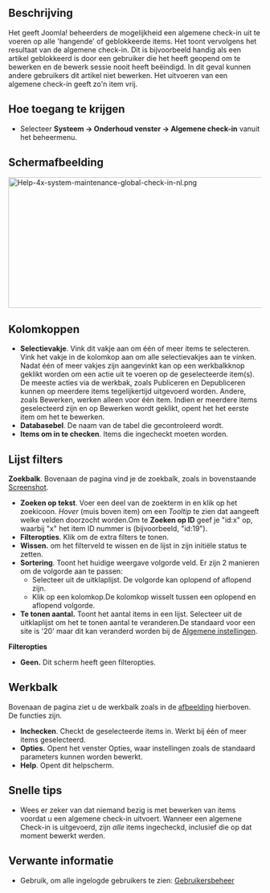 <!-- Filename: Help4.x:Maintenance:_Global_Check-in / Display title: Onderhoud: Algemene check-in -->

## Beschrijving

Het geeft Joomla! beheerders de mogelijkheid een algemene check-in uit
te voeren op alle 'hangende' of geblokkeerde items. Het toont vervolgens
het resultaat van de algemene check-in. Dit is bijvoorbeeld handig als
een artikel geblokkeerd is door een gebruiker die het heeft geopend om
te bewerken en de bewerk sessie nooit heeft beëindigd. In dit geval
kunnen andere gebruikers dit artikel niet bewerken. Het uitvoeren van
een algemene check-in geeft zo'n item vrij.

## Hoe toegang te krijgen

- Selecteer **Systeem **→** Onderhoud venster **→** Algemene check-in**
  vanuit het beheermenu.

## Schermafbeelding

<img
src="https://docs.joomla.org/images/thumb/4/4a/Help-4x-system-maintenance-global-check-in-nl.png/800px-Help-4x-system-maintenance-global-check-in-nl.png"
decoding="async"
srcset="https://docs.joomla.org/images/thumb/4/4a/Help-4x-system-maintenance-global-check-in-nl.png/1200px-Help-4x-system-maintenance-global-check-in-nl.png 1.5x, https://docs.joomla.org/images/4/4a/Help-4x-system-maintenance-global-check-in-nl.png 2x"
data-file-width="1284" data-file-height="418" width="800" height="260"
alt="Help-4x-system-maintenance-global-check-in-nl.png" />

## Kolomkoppen

- **Selectievakje**. Vink dit vakje aan om één of meer items te
  selecteren. Vink het vakje in de kolomkop aan om alle selectievakjes
  aan te vinken. Nadat één of meer vakjes zijn aangevinkt kan op een
  werkbalkknop geklikt worden om een actie uit te voeren op de
  geselecteerde item(s). De meeste acties via de werkbak, zoals
  Publiceren en Depubliceren kunnen op meerdere items tegelijkertijd
  uitgevoerd worden. Andere, zoals Bewerken, werken alleen voor één
  item. Indien er meerdere items geselecteerd zijn en op Bewerken wordt
  geklikt, opent het het eerste item om het te bewerken.
- **Databasebel**. De naam van de tabel die gecontroleerd wordt.
- **Items om in te checken**. Items die ingecheckt moeten worden.

## Lijst filters

**Zoekbalk**. Bovenaan de pagina vind je de zoekbalk, zoals in
bovenstaande [Screenshot](#screenshot).

- **Zoeken op tekst**. Voer een deel van de zoekterm in en klik op het
  zoekicoon. *Hover* (muis boven item) om een *Tooltip* te zien dat
  aangeeft welke velden doorzocht worden.Om te **Zoeken op ID** geef je
  "id:x" op, waarbij "x" het item ID nummer is (bijvoorbeeld, "id:19").
- **Filteropties**. Klik om de extra filters te tonen.
- **Wissen.** om het filterveld te wissen en de lijst in zijn initiële
  status te zetten.
- **Sortering**. Toont het huidige weergave volgorde veld. Er zijn 2
  manieren om de volgorde aan te passen:
  - Selecteer uit de uitklaplijst. De volgorde kan oplopend of aflopend
    zijn.
  - Klik op een kolomkop.De kolomkop wisselt tussen een oplopend en
    aflopend volgorde.
- **Te tonen aantal.** Toont het aantal items in een lijst. Selecteer
  uit de uitklaplijst om het te tonen aantal te veranderen.De standaard
  voor een site is '20' maar dit kan veranderd worden bij de [Algemene
  instellingen](https://docs.joomla.org/Help4.x:Site_Global_Configuration/nl#defaultlistlimit "Special:MyLanguage/Help4.x:Site Global Configuration/nl").

**Filteropties**

- **Geen.** Dit scherm heeft geen filteropties.

## Werkbalk

Bovenaan de pagina ziet u de werkbalk zoals in de
[afbeelding](#Schermafbeelding) hierboven. De functies zijn.

- **Inchecken**. Checkt de geselecteerde items in. Werkt bij één of meer
  items geselecteerd.
- **Opties.** Opent het venster Opties, waar instellingen zoals de
  standaard parameters kunnen worden bewerkt.
- **Help**. Opent dit helpscherm.

## Snelle tips

- Wees er zeker van dat niemand bezig is met bewerken van items voordat
  u een algemene check-in uitvoert. Wanneer een algemene Check-in is
  uitgevoerd, zijn *alle* items ingecheckd, inclusief die op dat moment
  bewerkt werden.

## Verwante informatie

- Gebruik, om alle ingelogde gebruikers te zien:
  [Gebruikersbeheer](https://docs.joomla.org/Help4.x:Users/nl "Help4.x:Users/nl")
